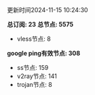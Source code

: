 更新时间2024-11-15 10:24:30

**总订阅: 23**
**总节点: 5575**
- vless节点: 8

**google ping有效节点: 308**
- ss节点: 159
- v2ray节点: 141
- trojan节点: 8
